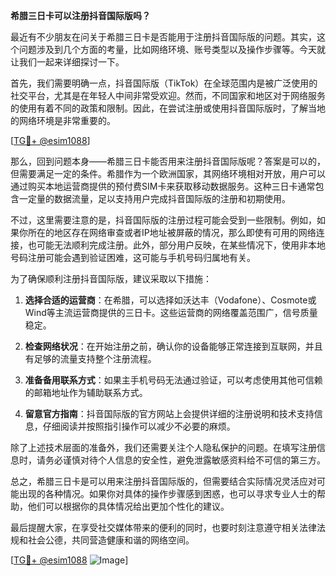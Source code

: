 **希腊三日卡可以注册抖音国际版吗？**

最近有不少朋友在问关于希腊三日卡是否能用于注册抖音国际版的问题。其实，这个问题涉及到几个方面的考量，比如网络环境、账号类型以及操作步骤等。今天就让我们一起来详细探讨一下。

首先，我们需要明确一点，抖音国际版（TikTok）在全球范围内是被广泛使用的社交平台，尤其是在年轻人中间非常受欢迎。然而，不同国家和地区对于网络服务的使用有着不同的政策和限制。因此，在尝试注册或使用抖音国际版时，了解当地的网络环境是非常重要的。

[[TG💪+ @esim1088](https://t.me/s/esim1088)]

那么，回到问题本身——希腊三日卡能否用来注册抖音国际版呢？答案是可以的，但需要满足一定的条件。希腊作为一个欧洲国家，其网络环境相对开放，用户可以通过购买本地运营商提供的预付费SIM卡来获取移动数据服务。这种三日卡通常包含一定量的数据流量，足以支持用户完成抖音国际版的注册和初期使用。

不过，这里需要注意的是，抖音国际版的注册过程可能会受到一些限制。例如，如果你所在的地区存在网络审查或者IP地址被屏蔽的情况，那么即使有可用的网络连接，也可能无法顺利完成注册。此外，部分用户反映，在某些情况下，使用非本地号码注册可能会遇到验证困难，这可能与手机号码归属地有关。

为了确保顺利注册抖音国际版，建议采取以下措施：

1. **选择合适的运营商**：在希腊，可以选择如沃达丰（Vodafone）、Cosmote或Wind等主流运营商提供的三日卡。这些运营商的网络覆盖范围广，信号质量稳定。
   
2. **检查网络状况**：在开始注册之前，确认你的设备能够正常连接到互联网，并且有足够的流量支持整个注册流程。

3. **准备备用联系方式**：如果主手机号码无法通过验证，可以考虑使用其他可信赖的邮箱地址作为辅助联系方式。

4. **留意官方指南**：抖音国际版的官方网站上会提供详细的注册说明和技术支持信息，仔细阅读并按照指引操作可以减少不必要的麻烦。

除了上述技术层面的准备外，我们还需要关注个人隐私保护的问题。在填写注册信息时，请务必谨慎对待个人信息的安全性，避免泄露敏感资料给不可信的第三方。

总之，希腊三日卡是可以用来注册抖音国际版的，但需要结合实际情况灵活应对可能出现的各种情况。如果你对具体的操作步骤感到困惑，也可以寻求专业人士的帮助，他们可以根据你的具体情况给出更加个性化的建议。

最后提醒大家，在享受社交媒体带来的便利的同时，也要时刻注意遵守相关法律法规和社会公德，共同营造健康和谐的网络空间。

[[TG💪+ @esim1088](https://t.me/s/esim1088) ![Image](https://i.postimg.cc/4NQfJmqS/Snipaste-2025-05-13-00-14-12.png)]